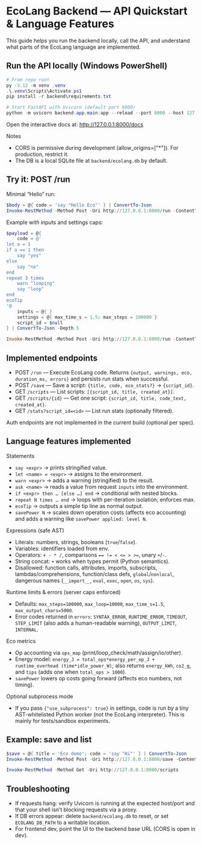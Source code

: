 # EcoLang Backend — API Quickstart & Language Features

This guide helps you run the backend locally, call the API, and understand what parts of the EcoLang language are implemented.

## Run the API locally (Windows PowerShell)

```powershell
# From repo root
py -3.12 -m venv .venv
.\.venv\Scripts\Activate.ps1
pip install -r backend\requirements.txt

# Start FastAPI with Uvicorn (default port 8000)
python -m uvicorn backend.app.main:app --reload --port 8000 --host 127.0.0.1
```

Open the interactive docs at: http://127.0.0.1:8000/docs

Notes

- CORS is permissive during development (allow_origins=["*"]). For production, restrict it.
- The DB is a local SQLite file at `backend/ecolang.db` by default.

## Try it: POST /run

Minimal “Hello” run:

```powershell
$body = @{ code = 'say "Hello Eco"' } | ConvertTo-Json
Invoke-RestMethod -Method Post -Uri http://127.0.0.1:8000/run -ContentType 'application/json' -Body $body
```

Example with inputs and settings caps:

```powershell
$payload = @{
	code = @'
let a = 1
if a == 1 then
	say "yes"
else
	say "no"
end
repeat 3 times
	warn "looping"
	say "loop"
end
ecoTip
'@
	inputs = @{ }
	settings = @{ max_time_s = 1.5; max_steps = 100000 }
	script_id = $null
} | ConvertTo-Json -Depth 5

Invoke-RestMethod -Method Post -Uri http://127.0.0.1:8000/run -ContentType 'application/json' -Body $payload
```

## Implemented endpoints

- POST `/run` — Execute EcoLang code. Returns `{output, warnings, eco, duration_ms, errors}` and persists run stats when successful.
- POST `/save` — Save a script: `{title, code, eco_stats?}` → `{script_id}`.
- GET `/scripts` — List scripts: `[{script_id, title, created_at}]`.
- GET `/scripts/{id}` — Get one script: `{script_id, title, code_text, created_at}`.
- GET `/stats?script_id=<id>` — List run stats (optionally filtered).

Auth endpoints are not implemented in the current build (optional per spec).

## Language features implemented

Statements

- `say <expr>` → prints stringified value.
- `let <name> = <expr>` → assigns to the environment.
- `warn <expr>` → adds a warning (stringified) to the result.
- `ask <name>` → reads a value from request `inputs` into the environment.
- `if <expr> then … [else …] end` → conditional with nested blocks.
- `repeat N times … end` → loops with per-iteration isolation; enforces max.
- `ecoTip` → outputs a simple tip line as normal output.
- `savePower N` → scales down operation costs (affects eco accounting) and adds a warning like `savePower applied: level N`.

Expressions (safe AST)

- Literals: numbers, strings, booleans (`true`/`false`).
- Variables: identifiers loaded from env.
- Operators: `+ - * /`, comparisons `== != < <= > >=`, unary `+`/`-`.
- String concat: `+` works when types permit (Python semantics).
- Disallowed: function calls, attributes, imports, subscripts, lambdas/comprehensions, function/class defs, `global`/`nonlocal`, dangerous names (`__import__`, `eval`, `exec`, `open`, `os`, `sys`).

Runtime limits & errors (server caps enforced)

- Defaults: `max_steps=100000`, `max_loop=10000`, `max_time_s=1.5`, `max_output_chars=5000`.
- Error codes returned in `errors`: `SYNTAX_ERROR`, `RUNTIME_ERROR`, `TIMEOUT`, `STEP_LIMIT` (also adds a human-readable warning), `OUTPUT_LIMIT`, `INTERNAL`.

Eco metrics

- Op accounting via `ops_map` (print/loop_check/math/assign/io/other).
- Energy model: `energy_J = total_ops*energy_per_op_J + runtime_overhead (time*idle_power_W)`; also returns `energy_kWh`, `co2_g`, and `tips` (adds one when `total_ops > 1000`).
- `savePower` lowers op costs going forward (affects eco numbers, not timing).

Optional subprocess mode

- If you pass `{"use_subprocess": true}` in settings, code is run by a tiny AST-whitelisted Python worker (not the EcoLang interpreter). This is mainly for tests/sandbox experiments.

## Example: save and list

```powershell
$save = @{ title = 'Eco demo'; code = 'say "Hi"' } | ConvertTo-Json
Invoke-RestMethod -Method Post -Uri http://127.0.0.1:8000/save -ContentType 'application/json' -Body $save

Invoke-RestMethod -Method Get -Uri http://127.0.0.1:8000/scripts
```

## Troubleshooting

- If requests hang: verify Uvicorn is running at the expected host/port and that your shell isn’t blocking requests via a proxy.
- If DB errors appear: delete `backend/ecolang.db` to reset, or set `ECOLANG_DB_PATH` to a writable location.
- For frontend dev, point the UI to the backend base URL (CORS is open in dev).

